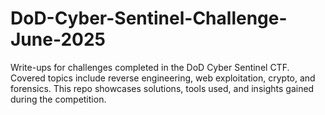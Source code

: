 # DoD-Cyber-Sentinel-Challenge-June-2025
Write-ups for challenges completed in the DoD Cyber Sentinel CTF. Covered topics include reverse engineering, web exploitation, crypto, and forensics. This repo showcases solutions, tools used, and insights gained during the competition.
